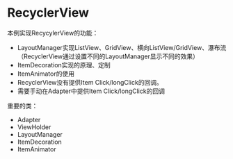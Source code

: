 # RecyclerView
本例实现RecycylerView的功能：
 * LayoutManager实现ListView、GridView、横向ListView/GridView、瀑布流（RecyclerView通过设置不同的LayoutManager显示不同的效果）
 * ItemDecoration实现的原理、定制
 * ItemAnimator的使用
 * RecyclerView没有提供Item Click/longClick的回调。
 * 需要手动在Adapter中提供Item Click/longClick的回调
 
 
 
重要的类：
 * Adapter
 * ViewHolder
 * LayoutManager
 * ItemDecoration
 * ItemAnimator

